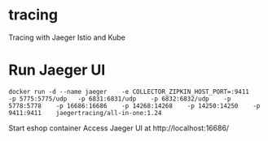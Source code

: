# tracing
Tracing with Jaeger Istio and Kube

# Run Jaeger UI
	docker run -d --name jaeger    -e COLLECTOR_ZIPKIN_HOST_PORT=:9411    -p 5775:5775/udp   -p 6831:6831/udp    -p 6832:6832/udp    -p 5778:5778    -p 16686:16686    -p 14268:14268    -p 14250:14250    -p 9411:9411    jaegertracing/all-in-one:1.24

Start eshop container 
Access Jaeger UI at http://localhost:16686/
